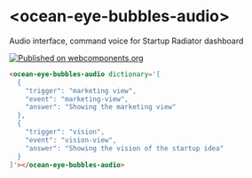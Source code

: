 # \<ocean-eye-bubbles-audio\>

Audio interface, command voice for Startup Radiator dashboard

[![Published on webcomponents.org](https://img.shields.io/badge/webcomponents.org-published-blue.svg)](https://www.webcomponents.org/element/mondial7/ocean-eye-bubbles-audio)

<!--
```
<custom-element-demo>
  <template>
    <link rel="import" href="ocean-eye-bubbles-audio.html">
    <next-code-block></next-code-block>
  </template>
</custom-element-demo>
```
-->
```html
<ocean-eye-bubbles-audio dictionary='[
  {
    "trigger": "marketing view",
    "event": "marketing-view",
    "answer": "Showing the marketing view"
  },
  {
    "trigger": "vision",
    "event": "vision-view",
    "answer": "Showing the vision of the startup idea"
  }
]'></ocean-eye-bubbles-audio>
```

